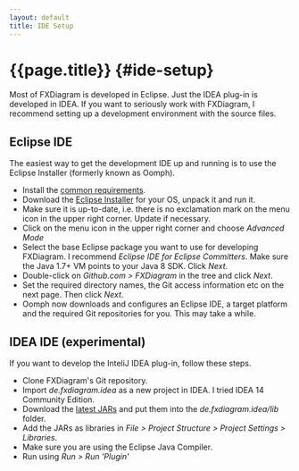 ```yaml
---
layout: default
title: IDE Setup
---
```

# {{page.title}} {#ide-setup}
Most of FXDiagram is developed in Eclipse. Just the IDEA plug-in is developed in IDEA. If you want to seriously work with FXDiagram, I recommend setting up a development environment with the source files.


## Eclipse IDE

The easiest way to get the development IDE up and running is to use the Eclipse Installer (formerly known as Oomph).

- Install the [common requirements](gettingstarted.html#common-requirements).
- Download the [Eclipse Installer](https://wiki.eclipse.org/Eclipse_Installer) for your OS, unpack it and run it.
- Make sure it is up-to-date, i.e. there is no exclamation mark on the menu icon in the upper right corner. Update if necessary. 
- Click on the menu icon in the upper right corner and choose *Advanced Mode*
- Select the base Eclipse package you want to use for developing FXDiagram. I recommend *Eclipse IDE for Eclipse Committers*. Make sure the Java 1.7+ VM points to your Java 8 SDK. Click *Next*.
- Double-click on *Github.com > FXDiagram* in the tree and click *Next*.
- Set the required directory names, the Git access information etc on the next page. Then click *Next*.
- Oomph now downloads and configures an Eclipse IDE, a target platform and the required Git repositories for you. This may take a while. 


## IDEA IDE (experimental)

If you want to develop the InteliJ IDEA plug-in, follow these steps.

- Clone FXDiagram's Git repository.
- Import *de.fxdiagram.idea* as a new project in IDEA. I tried IDEA 14 Community Edition.
- Download the [latest JARs](#install-jars) and put them into the *de.fxdiagram.idea/lib* folder.
- Add the JARs as libraries in *File > Project Structure > Project Settings > Libraries*.
- Make sure you are using the Eclipse Java Compiler.
- Run using *Run > Run 'Plugin'* 